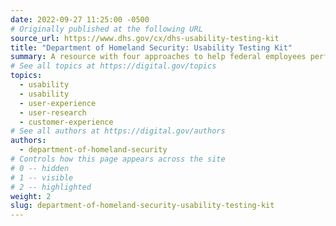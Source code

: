 ```yaml
---
date: 2022-09-27 11:25:00 -0500
# Originally published at the following URL
source_url: https://www.dhs.gov/cx/dhs-usability-testing-kit
title: "Department of Homeland Security: Usability Testing Kit"
summary: A resource with four approaches to help federal employees perform usability testing.
# See all topics at https://digital.gov/topics
topics:
  - usability
  - usability
  - user-experience
  - user-research
  - customer-experience
# See all authors at https://digital.gov/authors
authors:
  - department-of-homeland-security
# Controls how this page appears across the site
# 0 -- hidden
# 1 -- visible
# 2 -- highlighted
weight: 2
slug: department-of-homeland-security-usability-testing-kit
---
```

